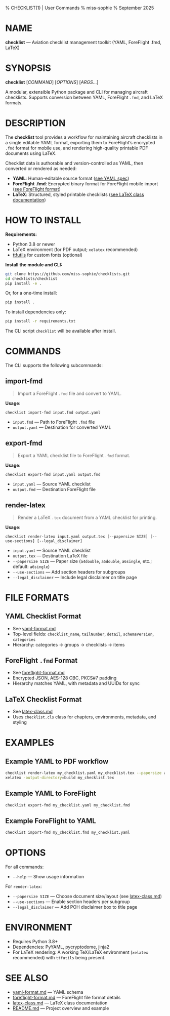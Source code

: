 % CHECKLIST(1) | User Commands
% miss-sophie
% September 2025

# NAME

**checklist** — Aviation checklist management toolkit (YAML, ForeFlight .fmd, LaTeX)

# SYNOPSIS

**checklist** [*COMMAND*] [*OPTIONS*] [*ARGS*...]

A modular, extensible Python package and CLI for managing aircraft checklists. Supports conversion between YAML, ForeFlight `.fmd`, and LaTeX formats.

# DESCRIPTION

The **checklist** tool provides a workflow for maintaining aircraft checklists in a single editable YAML format, exporting them to ForeFlight’s encrypted `.fmd` format for mobile use, and rendering high-quality printable PDF documents using LaTeX.

Checklist data is authorable and version-controlled as YAML, then converted or rendered as needed:

- **YAML**: Human-editable source format ([see YAML spec](format-yaml.md))
- **ForeFlight .fmd**: Encrypted binary format for ForeFlight mobile import ([see ForeFlight format](format-fmd.md))
- **LaTeX**: Structured, styled printable checklists ([see LaTeX class documentation](latex-class.md))

# HOW TO INSTALL

**Requirements:**
- Python 3.8 or newer
- LaTeX environment (for PDF output; `xelatex` recommended)
- [ttfutils](https://pypi.org/project/ttfutils/) for custom fonts (optional)

**Install the module and CLI:**
```bash
git clone https://github.com/miss-sophie/checklists.git
cd checklists/checklist
pip install -e .
```
Or, for a one-time install:
```bash
pip install .
```
To install dependencies only:
```bash
pip install -r requirements.txt
```

The CLI script `checklist` will be available after install.

# COMMANDS

The CLI supports the following subcommands:

## import-fmd

> Import a ForeFlight `.fmd` file and convert to YAML.

**Usage:**
```
checklist import-fmd input.fmd output.yaml
```

- `input.fmd` — Path to ForeFlight `.fmd` file
- `output.yaml` — Destination for converted YAML

## export-fmd

> Export a YAML checklist file to ForeFlight `.fmd` format.

**Usage:**
```
checklist export-fmd input.yaml output.fmd
```

- `input.yaml` — Source YAML checklist
- `output.fmd` — Destination ForeFlight file

## render-latex

> Render a LaTeX `.tex` document from a YAML checklist for printing.

**Usage:**
```
checklist render-latex input.yaml output.tex [--papersize SIZE] [--use-sections] [--legal_disclaimer]
```

- `input.yaml` — Source YAML checklist
- `output.tex` — Destination LaTeX file
- `--papersize SIZE` — Paper size (`a4double`, `a5double`, `a6single`, etc.; default: `a6single`)
- `--use-sections` — Add section headers for subgroups
- `--legal_disclaimer` — Include legal disclaimer on title page

# FILE FORMATS

## YAML Checklist Format

- See [yaml-format.md](yaml-format.md)
- Top-level fields: `checklist_name`, `tailNumber`, `detail`, `schemaVersion`, `categories`
- Hierarchy: categories → groups → checklists → items

## ForeFlight `.fmd` Format

- See [foreflight-format.md](foreflight-format.md)
- Encrypted JSON, AES-128 CBC, PKCS#7 padding
- Hierarchy matches YAML, with metadata and UUIDs for sync

## LaTeX Checklist Format

- See [latex-class.md](latex-class.md)
- Uses `checklist.cls` class for chapters, environments, metadata, and styling

# EXAMPLES

## Example YAML to PDF workflow

```bash
checklist render-latex my_checklist.yaml my_checklist.tex --papersize a4double --use-sections
xelatex -output-directory=build my_checklist.tex
```

## Example YAML to ForeFlight

```bash
checklist export-fmd my_checklist.yaml my_checklist.fmd
```

## Example ForeFlight to YAML

```bash
checklist import-fmd my_checklist.fmd my_checklist.yaml
```

# OPTIONS

For all commands:

- `--help` — Show usage information

For `render-latex`:

- `--papersize SIZE` — Choose document size/layout (see [latex-class.md](latex-class.md))
- `--use-sections` — Enable section headers per subgroup
- `--legal_disclaimer` — Add POH disclaimer box to title page

# ENVIRONMENT

- Requires Python 3.8+
- Dependencies: PyYAML, pycryptodome, jinja2
- For LaTeX rendering: A working TeX/LaTeX environment (`xelatex` recommended) with `ttfutils` being present.

# SEE ALSO

- [yaml-format.md](format-yaml.md) — YAML schema
- [foreflight-format.md](format-fmd.md) — ForeFlight file format details
- [latex-class.md](latex-class.md) — LaTeX class documentation
- [README.md](../README.md) — Project overview and example